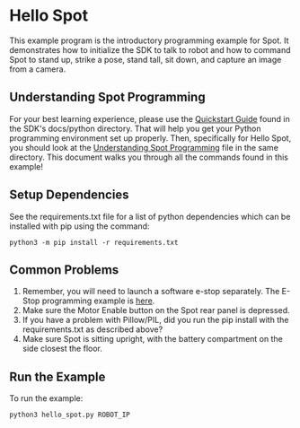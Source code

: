 <!--
Copyright (c) 2023 Boston Dynamics, Inc.  All rights reserved.

Downloading, reproducing, distributing or otherwise using the SDK Software
is subject to the terms and conditions of the Boston Dynamics Software
Development Kit License (20191101-BDSDK-SL).
-->

# Hello Spot

This example program is the introductory programming example for Spot. It demonstrates how to initialize the SDK to talk to robot and how to command Spot to stand up, strike a pose, stand tall, sit down, and capture an image from a camera.

## Understanding Spot Programming

For your best learning experience, please use the [Quickstart Guide](../../../docs/python/quickstart.md) found in the SDK's docs/python directory. That will help you get your Python programming environment set up properly. Then, specifically for Hello Spot, you should look at the [Understanding Spot Programming](../../../docs/python/understanding_spot_programming.md) file in the same directory. This document walks you through all the commands found in this example!

## Setup Dependencies

See the requirements.txt file for a list of python dependencies which can be installed with pip using the command:

```
python3 -m pip install -r requirements.txt
```

## Common Problems

1. Remember, you will need to launch a software e-stop separately. The E-Stop programming example is [here](../estop/README.md).
2. Make sure the Motor Enable button on the Spot rear panel is depressed.
3. If you have a problem with Pillow/PIL, did you run the pip install with the requirements.txt as described above?
4. Make sure Spot is sitting upright, with the battery compartment on the side closest the floor.

## Run the Example

To run the example:

```
python3 hello_spot.py ROBOT_IP
```
